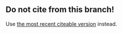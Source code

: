 ## Do not cite from this branch!
Use [the most recent citeable version](https://github.com/fmatter/yawarana-sketch/tree/0.0.3.draft2) instead.